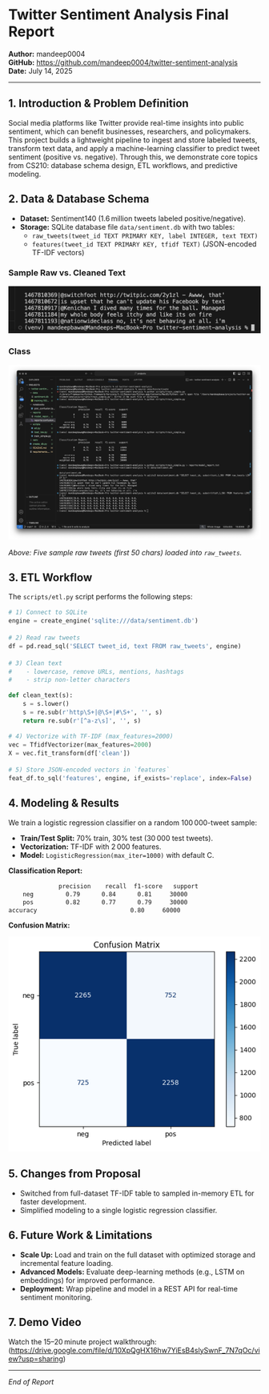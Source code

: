 # Twitter Sentiment Analysis Final Report

**Author:** mandeep0004  
**GitHub:** https://github.com/mandeep0004/twitter-sentiment-analysis  
**Date:** July 14, 2025

---

## 1. Introduction & Problem Definition

Social media platforms like Twitter provide real-time insights into public sentiment, which can benefit businesses, researchers, and policymakers. This project builds a lightweight pipeline to ingest and store labeled tweets, transform text data, and apply a machine-learning classifier to predict tweet sentiment (positive vs. negative). Through this, we demonstrate core topics from CS210: database schema design, ETL workflows, and predictive modeling.

## 2. Data & Database Schema

- **Dataset:** Sentiment140 (1.6 million tweets labeled positive/negative).  
- **Storage:** SQLite database file `data/sentiment.db` with two tables:
  - `raw_tweets(tweet_id TEXT PRIMARY KEY, label INTEGER, text TEXT)`  
  - `features(tweet_id TEXT PRIMARY KEY, tfidf TEXT)` (JSON-encoded TF-IDF vectors)

### Sample Raw vs. Cleaned Text

![Raw Sample](raw_sample.png)

### Class

![Class Report](class_report.png)

_Above: Five sample raw tweets (first 50 chars) loaded into `raw_tweets`._

## 3. ETL Workflow

The `scripts/etl.py` script performs the following steps:

```python
# 1) Connect to SQLite
engine = create_engine('sqlite:///data/sentiment.db')

# 2) Read raw tweets
df = pd.read_sql('SELECT tweet_id, text FROM raw_tweets', engine)

# 3) Clean text
#    - lowercase, remove URLs, mentions, hashtags
#    - strip non-letter characters
```
```python
def clean_text(s):
    s = s.lower()
    s = re.sub(r'http\S+|@\S+|#\S+', '', s)
    return re.sub(r'[^a-z\s]', '', s)
```
```python
# 4) Vectorize with TF-IDF (max_features=2000)
vec = TfidfVectorizer(max_features=2000)
X = vec.fit_transform(df['clean'])

# 5) Store JSON-encoded vectors in `features`
feat_df.to_sql('features', engine, if_exists='replace', index=False)
```

## 4. Modeling & Results

We train a logistic regression classifier on a random 100 000-tweet sample:

- **Train/Test Split:** 70% train, 30% test (30 000 test tweets).  
- **Vectorization:** TF-IDF with 2 000 features.  
- **Model:** `LogisticRegression(max_iter=1000)` with default C.

**Classification Report:**  
```
              precision    recall  f1-score   support
    neg         0.79      0.84      0.81     30000
    pos         0.82      0.77      0.79     30000
accuracy                          0.80     60000
```  

**Confusion Matrix:**  

![Confusion Matrix](confusion_matrix.png)

## 5. Changes from Proposal

- Switched from full-dataset TF-IDF table to sampled in-memory ETL for faster development.  
- Simplified modeling to a single logistic regression classifier.

## 6. Future Work & Limitations

- **Scale Up:** Load and train on the full dataset with optimized storage and incremental feature loading.  
- **Advanced Models:** Evaluate deep-learning methods (e.g., LSTM on embeddings) for improved performance.  
- **Deployment:** Wrap pipeline and model in a REST API for real-time sentiment monitoring.

## 7. Demo Video

Watch the 15–20 minute project walkthrough:  
(https://drive.google.com/file/d/10XpQgHX16hw7YiEsB4slySwnF_7N7qOc/view?usp=sharing)

---

*End of Report*
